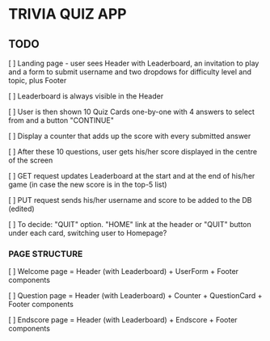 # TRIVIA QUIZ APP


## TODO

[ ] Landing page - user sees Header with Leaderboard, an invitation to play and a form to submit username and two dropdows for difficulty level and topic, plus Footer

[ ] Leaderboard is always visible in the Header

[ ] User is then shown 10 Quiz Cards one-by-one with 4 answers to select from and a button "CONTINUE"

[ ] Display a counter that adds up the score with every submitted answer

[ ] After these 10 questions, user gets his/her score displayed in the centre of the screen

[ ] GET request updates Leaderboard at the start and at the end of his/her game (in case the new score is in the top-5 list)

[ ] PUT request sends his/her username and score to be added to the DB
(edited)

[ ] To decide: "QUIT" option. "HOME" link at the header or "QUIT" button under each card, switching user to Homepage?


### PAGE STRUCTURE

[ ] Welcome page = Header (with Leaderboard) + UserForm + Footer components

[ ] Question page = Header (with Leaderboard) + Counter + QuestionCard + Footer components

[ ] Endscore page = Header (with Leaderboard) + Endscore + Footer components